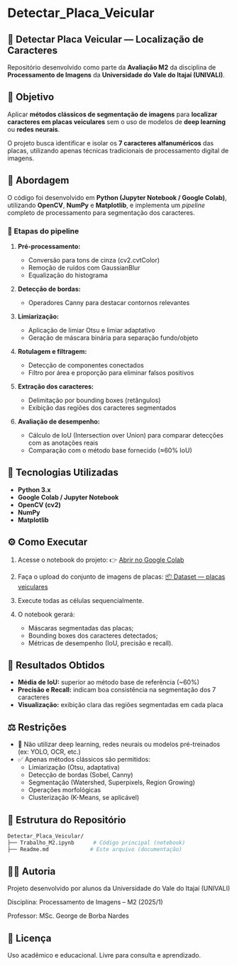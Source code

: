 # Detectar_Placa_Veicular

## 🚗 Detectar Placa Veicular — Localização de Caracteres
Repositório desenvolvido como parte da **Avaliação M2** da disciplina de **Processamento de Imagens** da **Universidade do Vale do Itajaí (UNIVALI)**.


## 🎯 Objetivo
Aplicar **métodos clássicos de segmentação de imagens** para **localizar caracteres em placas veiculares** sem o uso de modelos de **deep learning** ou **redes neurais**.

O projeto busca identificar e isolar os **7 caracteres alfanuméricos** das placas, utilizando apenas técnicas tradicionais de processamento digital de imagens.


## 🧠 Abordagem
O código foi desenvolvido em **Python (Jupyter Notebook / Google Colab)**, utilizando **OpenCV**, **NumPy** e **Matplotlib**, e implementa um *pipeline* completo de processamento para segmentação dos caracteres.

### 🧩 Etapas do pipeline
1. **Pré-processamento:**
    - Conversão para tons de cinza (cv2.cvtColor)
    - Remoção de ruídos com GaussianBlur
    - Equalização do histograma
      
2. **Detecção de bordas:**
    - Operadores Canny para destacar contornos relevantes
  
3. **Limiarização:**
    - Aplicação de limiar Otsu e limiar adaptativo
    - Geração de máscara binária para separação fundo/objeto
    
4. **Rotulagem e filtragem:**
    - Detecção de componentes conectados
    - Filtro por área e proporção para eliminar falsos positivos
      
5. **Extração dos caracteres:**
    - Delimitação por bounding boxes (retângulos)
    - Exibição das regiões dos caracteres segmentados

6. **Avaliação de desempenho:**
    - Cálculo de IoU (Intersection over Union) para comparar detecções com as anotações reais
    - Comparação com o método base fornecido (≈60% IoU)

## 🧰 Tecnologias Utilizadas
- **Python 3.x**
- **Google Colab / Jupyter Notebook**
- **OpenCV (cv2)**
- **NumPy**
- **Matplotlib**

## ⚙️ Como Executar
1. Acesse o notebook do projeto:
👉 [Abrir no Google Colab](https://colab.research.google.com/drive/15Xywwfl_f4fRrv6t0JjUtbPGHHIloKqI?usp=sharing)

2. Faça o upload do conjunto de imagens de placas:
[📦 Dataset — placas veiculares](https://drive.google.com/file/d/1Q1oebfpr_3uf6Raiu88D9G5fBmqdhQsB/view?usp=drive_link)

3. Execute todas as células sequencialmente.

4. O notebook gerará:
    - Máscaras segmentadas das placas;
    - Bounding boxes dos caracteres detectados;
    - Métricas de desempenho (IoU, precisão e recall).
      
## 🧪 Resultados Obtidos
- **Média de IoU:** superior ao método base de referência (~60%)
- **Precisão e Recall:** indicam boa consistência na segmentação dos 7 caracteres
- **Visualização:** exibição clara das regiões segmentadas em cada placa

## ⚖️ Restrições
- 🚫 Não utilizar deep learning, redes neurais ou modelos pré-treinados (ex: YOLO, OCR, etc.)
- ✅ Apenas métodos clássicos são permitidos:
    - Limiarização (Otsu, adaptativa)
    - Detecção de bordas (Sobel, Canny)
    - Segmentação (Watershed, Superpixels, Region Growing)
    - Operações morfológicas
    - Clusterização (K-Means, se aplicável)

## 📄 Estrutura do Repositório
```bash
Detectar_Placa_Veicular/
├── Trabalho_M2.ipynb      # Código principal (notebook)
├── Readme.md             # Este arquivo (documentação)
```

## 👨‍💻 Autoria
Projeto desenvolvido por alunos da Universidade do Vale do Itajaí (UNIVALI)

Disciplina: Processamento de Imagens – M2 (2025/1)

Professor: MSc. George de Borba Nardes

## 📝 Licença
Uso acadêmico e educacional. Livre para consulta e aprendizado.
